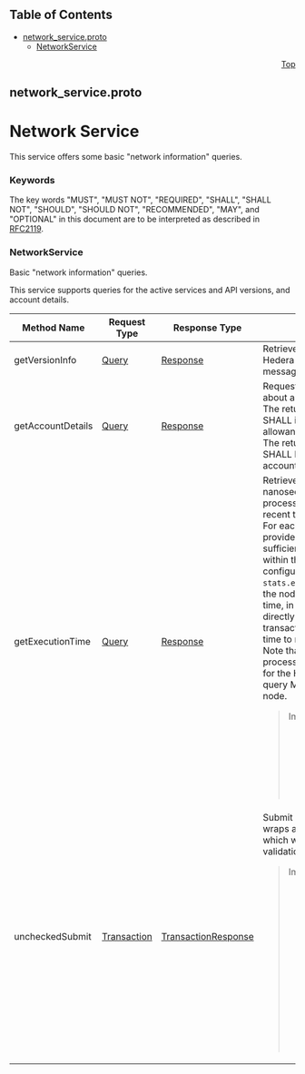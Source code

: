 ## Table of Contents

- [network_service.proto](#network_service-proto)
    - [NetworkService](#proto-NetworkService)
  



<a name="network_service-proto"></a>
<p align="right"><a href="#top">Top</a></p>

## network_service.proto
# Network Service
This service offers some basic "network information" queries.

### Keywords
The key words "MUST", "MUST NOT", "REQUIRED", "SHALL", "SHALL NOT",
"SHOULD", "SHOULD NOT", "RECOMMENDED", "MAY", and "OPTIONAL" in this
document are to be interpreted as described in [RFC2119](https://www.ietf.org/rfc/rfc2119).

 <!-- end messages -->

 <!-- end enums -->

 <!-- end HasExtensions -->


<a name="proto-NetworkService"></a>

### NetworkService
Basic "network information" queries.

This service supports queries for the active services and API versions, and account details.

| Method Name | Request Type | Response Type | Description |
| ----------- | ------------ | ------------- | ------------|
| getVersionInfo | [Query](#proto-Query) | [Response](#proto-Response) | Retrieve the active versions of Hedera Services and API messages. |
| getAccountDetails | [Query](#proto-Query) | [Response](#proto-Response) | Request detail information about an account.<br/> The returned information SHALL include balance and allowances.<br/> The returned information SHALL NOT include a list of account records. |
| getExecutionTime | [Query](#proto-Query) | [Response](#proto-Response) | Retrieve the time, in nanoseconds, spent in direct processing for one or more recent transactions.<br/> For each transaction identifier provided, if that transaction is sufficiently recent (that is, it is within the range of the configuration value `stats.executionTimesToTrack`), the node SHALL return the time, in nanoseconds, spent to directly process that transaction (that is, excluding time to reach consensus).<br/> Note that because each node processes every transaction for the Hedera network, this query MAY be sent to any node. &nbsp; <blockquote>Important<blockquote> This query is obsolete, not supported, and SHALL fail with a pre-check result of `NOT_SUPPORTED`.</blockquote></blockquote> |
| uncheckedSubmit | [Transaction](#proto-Transaction) | [TransactionResponse](#proto-TransactionResponse) | Submit a transaction that wraps another transaction which will skip most validation.<br/> <blockquote>Important<blockquote> This transaction SHALL NOT, under any circumstances, be enabled in mainnet.<br/> The `uncheckedSubmit` transaction SHALL NOT be accepted unless signed by the `treasury` account or the `systemAdmin` account.</blockquote></blockquote> |

 <!-- end services -->


